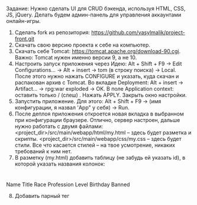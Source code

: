 Задание: Нужно сделать UI для CRUD бэкенда, используя HTML, CSS, JS, jQuery. Делать будем админ-панель для управления
аккаунтами онлайн-игры.

1. Сделать fork из репозитория: https://github.com/vasylmalik/project-front.git
2. Скачать свою версию проекта к себе на компьютер.
3. Скачать себе Tomcat: https://tomcat.apache.org/download-90.cgi. Важно: Tomcat нужен именно версии 9, а не 10.
4. Настроить запуск приложения через Идею: Alt + Shift + F9 -> Edit Configurations… -> Alt + insert -> tom (в строку
   поиска)
   -> Local. После этого нужно нажать CONFIGURE и указать, куда скачан и распакован архив с Tomcat. Во вкладке
   Deployment: Alt + insert -> Artifact… -> rpg:war exploded -> OK. В поле Application context: оставить только / (слеш)
   . Нажать APPLY. Закрыть окно настройки.
5. Запустить приложение. Для этого: Alt + Shift + F9 -> (имя конфигурации, я назвал 'App" у себя) -> Run.
6. После деплоя приложения откроется новая вкладка в выбранном при конфигурации браузере. Отлично, сервер настроен,
   дальше нужно работать с двумя файлами:
   <project_dir>/src/main/webapp/html/my.html – здесь будет разметка и скрипты.
   <project_dir>/src/main/webapp/css/my.css – здесь будет стили. Все что касается стилей – на твое усмотрение, никаких
   требований к ним нет.
7. В разметку (my.html) добавить таблицу (не забудь ей указать id), в которой указать названия колонок:

#

Name Title Race Profession Level Birthday Banned

8. Добавить парный тег <script> – здесь будем писать функции.
9. Первая функция должна отправлять GET запрос на URL "/rest/players" – получить список. Р езультат нужно добавить к
   таблице из п.7 (вот и пригодился id таблицы). Если все сделал правильно – после перезапуска сервера у тебя на
   странице будет отображаться таблица на 4 строки. В первой строке – имена колонок, в остальных – данные, которые
   пришли с сервера.
10. Теперь, желательно, добавить таблице границы ячеек, а то информация вообще нечитаемая.
11. Теперь займемся пейджингом. Для этого нужно:
    Под таблицей добавить секцию, например, <div>, в которой будут кнопки пейджинга. Добавить функцию, которая отправит
    GET запрос на сервер, который возвращает общее количество аккаунтов на сервере. URL: "/rest/players/count". Добавить
    выпадающий список на 3-4 числовых значения, сколько показывать аккаунтов за раз. Числа должны быть в диапазоне от 3
    до 20 включительно. В методе отображения списка аккаунтов (п.9) добавим расчет количества страниц, которые нужны при
    заданном количестве аккаунтов на страницу, чтоб можно было просмотреть все аккаунты.
12. В функцию показа списка аккаунтов добавь параметр, который будет отвечать за номер страницы, которую показывать.
    Откорректируй URL, чтоб он параметрами запроса передавал "pageNumber" и "pageSize". Теперь при смене количества на
    страницу в выпадающем списке, должно показываться запрошенное количество аккаунтов:
13. Теперь давай подкрасим номер текущей страницы, а то неудобно…
14. Добавим в таблицу еще 2 колонки: Edit и Delete. Для каждой строки давай добавим иконки, которые будут отвечать за
    редактирование и удаление каждой записи. Можешь использовать либо картинки, которые есть в <project_dir>
    /src/main/webapp/img/, либо используй свои.
15. Напиши функцию, которая будет отвечать за удаление аккаунта. Для этого нужно отправлять DELETE запрос на сервер на
    URL "/rest/players/{id}". При клике на картинку корзины – вызывай эту функцию. После вызова – не забудь обновлять
    список аккаунтов на текущей странице. До удаления аккаунта с id=23 После удаления аккаунта с id=23. Обрати внимание,
    никаких кнопок, кроме корзины, не нажималось.
16. Теперь напиши функцию, которая отвечает за редактирование аккаунта. При клике на нее давай скроем кнопку “Delete”, а
    картинку кнопки “Edit” поменяем на “Save”.
17. Теперь добавим функционал для редактирования аккаунта. По клику на кнопку “Edit”, кроме смены картинки, нужно делать
    поля редактируемыми:
    Name Title Race Profession Banned Обрати внимание, что значение в полях для редактирования должны быть те, что есть
    в аккаунте.
18. Теперь сделаем отправку изменений по клику на кнопку “Save”. Для этого нужно отправить POST запрос на URL
    “/rest/players/{id}” и в качестве тела запроса передать значения всех пяти полей, которые можно изменять в виде
    JSON. Используй JSON.stringify({…}); После изменения, не забудь перезагрузить данные на текущей странице.
19. Итак, из CRUD на данный момент должно быть сделано все, кроме “C” (Create). После кнопок пейджинга, добавь
    горизонтальную линию и текст о том, что здесь можно создать новый аккаунт. Кроме этого, добавь блоки текста и поля
    для ввода для параметров аккаунта:
    Name – текст, от 1 до 12 символов. Title – текст, от 1 до 30 символов. Race – выпадающий список, допустимые значения
    смотри в API. Profession – выпадающий список, допустимые значения смотри в API. Level – число от 0 до 100. Birthday
    – дата (<input type="date" …). Banned – булевое значение.
20. Теперь добавь кнопку, по клику на которую все введенные данные будут отправляться на сервер. Используй POST запрос
    на URL /rest/players. После ответа сервера, не забудь очистить поля для ввода данных и перезапросить список
    аккаунтов на текущей странице.
21. Теперь можно добавить "красоты" через стили – здесь все на твое усмотрение. У меня вышло так: